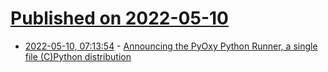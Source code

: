 # [Published on 2022-05-10](index.md)

* [2022-05-10, 07:13:54](https://news.ycombinator.com/item?id=31324408) - [Announcing the PyOxy Python Runner, a single file (C)Python distribution](https://gregoryszorc.com/blog/2022/05/10/announcing-the-pyoxy-python-runner/)
